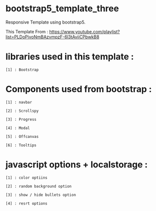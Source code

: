 # bootstrap5_template_three

Responsive Template using bootstrap5.

This Template From : https://www.youtube.com/playlist?list=PLDoPjvoNmBAzvmpzF-6l3tAviiCPbwkB8

# libraries used in this template :

    [1] : Bootstrap
    
    
# Components used from bootstrap :

    [1] : navbar

    [2] : Scrollspy

    [3] : Progress

    [4] : Modal
    
    [5] : Offcanvas
    
    [6] : Tooltips

#  javascript options + localstorage :

    [1] : color optiins
    
    [2] : random background option
    
    [3] : show / hide bullets option
    
    [4] : resrt options
    
